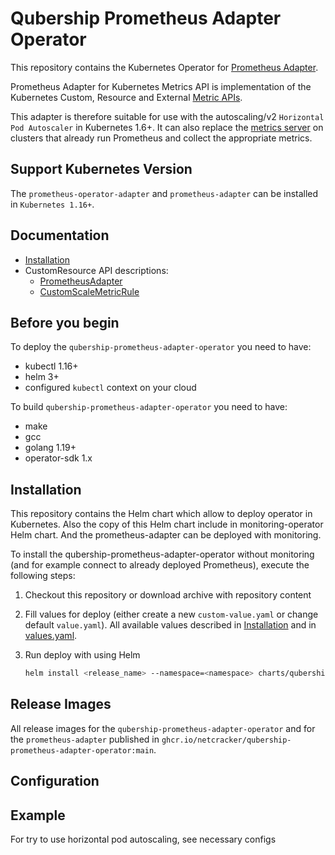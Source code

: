# Qubership Prometheus Adapter Operator

This repository contains the Kubernetes Operator for
[Prometheus Adapter](https://github.com/kubernetes-sigs/prometheus-adapter).

Prometheus Adapter for Kubernetes Metrics API is implementation of the Kubernetes Custom, Resource and External
[Metric APIs](https://github.com/kubernetes/metrics).

This adapter is therefore suitable for use with the autoscaling/v2 `Horizontal Pod Autoscaler` in Kubernetes 1.6+.
It can also replace the [metrics server](https://github.com/kubernetes-incubator/metrics-server) on clusters
that already run Prometheus and collect the appropriate metrics.

## Support Kubernetes Version

The `prometheus-operator-adapter` and `prometheus-adapter` can be installed in `Kubernetes 1.16+`.

## Documentation

* [Installation](docs/install.md)
* CustomResource API descriptions:
  * [PrometheusAdapter](docs/api/prometheus-adapter.md)
  * [CustomScaleMetricRule](docs/api/custom-scale-metric-rule.md)

## Before you begin

To deploy the `qubership-prometheus-adapter-operator` you need to have:

* kubectl 1.16+
* helm 3+
* configured `kubectl` context on your cloud

To build `qubership-prometheus-adapter-operator` you need to have:

* make
* gcc
* golang 1.19+
* operator-sdk 1.x

## Installation

This repository contains the Helm chart which allow to deploy operator in Kubernetes.
Also the copy of this Helm chart include in monitoring-operator Helm chart. And the prometheus-adapter can be
deployed with monitoring.

To install the qubership-prometheus-adapter-operator without monitoring (and for example connect to already deployed Prometheus),
execute the following steps:

1. Checkout this repository or download archive with repository content

2. Fill values for deploy (either create a new `custom-value.yaml` or change default `value.yaml`).
   All available values described in [Installation](docs/install.md) and in
   [values.yaml](charts/qubership-prometheus-adapter-operator/values.yaml).
3. Run deploy with using Helm

    ```bash
    helm install <release_name> --namespace=<namespace> charts/qubership-prometheus-adapter-operator -f /path/to/custom-value.yaml
    ```

## Release Images

All release images for the `qubership-prometheus-adapter-operator` and for the `prometheus-adapter` published in
`ghcr.io/netcracker/qubership-prometheus-adapter-operator:main`.

## Configuration

## Example

For try to use horizontal pod autoscaling, see necessary configs
